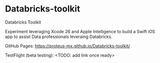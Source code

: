 # Databricks-toolkit
Databricks Toolkit

Experiment leveraging Xcode 26 and Apple Intelligence to build a Swift iOS app to assist Data professionals leveraing Databricks.

GitHub Pages: https://proteus-mx.github.io/Databricks-toolkit/

TestFlight (beta testing): <TODO: add link once ready>
